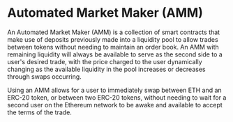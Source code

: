 # Automated Market Maker (AMM)

An Automated Market Maker (AMM) is a collection of smart contracts that make use of deposits previously made into a liquidity pool to allow trades between tokens without needing to maintain an order book. An AMM with remaining liquidity will always be available to serve as the second side to a user's desired trade, with the price charged to the user dynamically changing as the available liquidity in the pool increases or decreases through swaps occurring.

Using an AMM allows for a user to immediately swap between ETH and an ERC-20 token, or between two ERC-20 tokens, without needing to wait for a second user on the Ethereum network to be awake and available to accept the terms of the trade.
